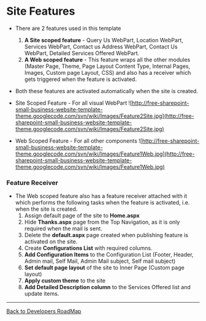 # Site Features #

  * There are 2 features used in this template
    1. **A Site scoped feature** - Query Us WebPart, Location WebPart, Services WebPart, Contact us Address WebPart, Contact Us WebPart, Detailed Services Offered WebPart.
    1. **A Web scoped feature** - This feature wraps all the other modules (Master Page, Theme, Page Layout Content Type, Internal Pages, Images, Custom page Layout, CSS) and also has a receiver which gets triggered when the feature is activated.

  * Both these features are activated automatically when the site is created.

  * Site Scoped Feature - For all visual WebPart
![http://free-sharepoint-small-business-website-template-theme.googlecode.com/svn/wiki/Images/Feature2Site.jpg](http://free-sharepoint-small-business-website-template-theme.googlecode.com/svn/wiki/Images/Feature2Site.jpg)

  * Web Scoped Feature - For all other components
![http://free-sharepoint-small-business-website-template-theme.googlecode.com/svn/wiki/Images/Feature1Web.jpg](http://free-sharepoint-small-business-website-template-theme.googlecode.com/svn/wiki/Images/Feature1Web.jpg)

### Feature Receiver ###
  * The Web scoped feature also has a feature receiver attached with it which performs the following tasks when the feature is activated, i.e. when the site is created.
    1. Assign default page of the site to **Home.aspx**
    1. Hide **Thanks.aspx** page from the Top Navigation, as it is only required when the mail is sent.
    1. Delete the **default.aspx** page created when publishing feature is activated on the site.
    1. Create **Configurations List** with required columns.
    1. **Add Configuration Items** to the Configuration List (Footer, Header, Admin mail, Self Mail, Admin Mail subject, Self mail subject)
    1. **Set default page layout** of the site to Inner Page (Custom page layout)
    1. **Apply custom theme** to the site
    1. **Add Detailed Description column** to the Services Offered list and update items.

---

[Back to Developers RoadMap](http://code.google.com/p/free-sharepoint-small-business-website-template-theme/wiki/DeveloperRoadMap)